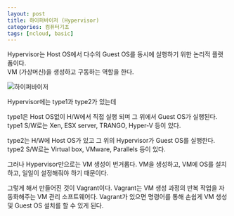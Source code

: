 ```yaml
---
layout: post
title: 하이퍼바이저 (Hypervisor)
categories: 컴퓨터기초
tags: [ncloud, basic]
---
```


Hypervisor는 Host OS에서 다수의 Guest OS를 동시에 실행하기 위한 논리적 플랫폼이다.<br>
VM (가상머신)을 생성하고 구동하는 역할을 한다.

![하이퍼바이저](https://upload.wikimedia.org/wikipedia/commons/thumb/9/9e/Hyperviseur.svg/471px-Hyperviseur.svg.png)<br>

Hypervisor에는 type1과 type2가 있는데

type1은 Host OS없이 H/W에서 직접 실행 되며 그 위에서 Guest OS가 실행된다.<br>
type1 S/W로는
Xen, ESX server, TRANGO, Hyper-V 등이 있다.

type2는 H/W에 Host OS가 있고 그 위의 Hypervisor가 Guest OS를 실행한다.<br>
type2 S/W로는
Virtual box, VMware, Parallels 등이 있다. 

그러나 Hypervisor만으로는 VM 생성이 번거롭다.
VM을 생성하고, VM에 OS를 설치하고, 일일이 설정해줘야 하기 때문이다.

그렇게 해서 만들어진 것이 Vagrant이다.
Vagrant는 VM 생성 과정의 반복 작업을 자동화해주는 VM 관리 소프트웨어다.
Vagrant가 있으면 명령어를 통해 손쉽게 VM 생성 및 Guest OS 설치를 할 수 있게 된다.